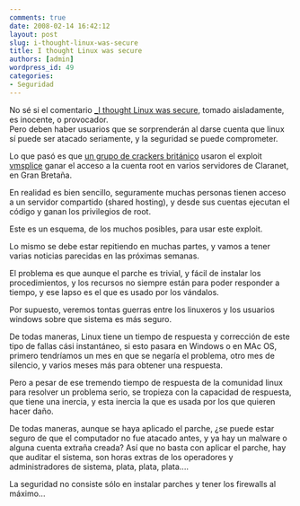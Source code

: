```yaml
---
comments: true
date: 2008-02-14 16:42:12
layout: post
slug: i-thought-linux-was-secure
title: I thought Linux was secure
authors: [admin]
wordpress_id: 49
categories:
- Seguridad
---
```


No sé si el comentario [_I thought Linux was secure](http://www.theregister.co.uk/2008/02/14/claranet_linux_security_hole/comments/#c_155656_), tomado aisladamente, es inocente, o provocador.  
Pero deben haber usuarios que se sorprenderán al darse cuenta que linux sí puede ser atacado seriamente, y la seguridad se puede comprometer.

Lo que pasó es que [un grupo de crackers británico](http://www.theregister.co.uk/2008/02/14/claranet_linux_security_hole/) usaron el exploit [vmsplice](http://www.lnds.net/2008/02/vmsplice_exploit_para_acceder_a_la_cuent.htmlpara) ganar el acceso a la cuenta root en varios servidores de Claranet, en Gran Bretaña.

En realidad es bien sencillo, seguramente muchas personas tienen acceso a un servidor compartido (shared hosting), y desde sus cuentas ejecutan el código y ganan los privilegios de root.

Este es un esquema, de los muchos posibles, para usar este exploit.

Lo mismo se debe estar repitiendo en muchas partes, y vamos a tener varias noticias parecidas en las próximas semanas.

El problema es que aunque el parche es trivial, y fácil de instalar los procedimientos, y los recursos no siempre están para poder responder a tiempo, y ese lapso es el que es usado por los vándalos.

Por supuesto, veremos tontas guerras entre los linuxeros y los usuarios windows sobre que sistema es más seguro.

De todas maneras, Linux tiene un tiempo de respuesta y corrección de este tipo de fallas cási instantáneo, si esto pasara en Windows o en MAc OS, primero tendríamos un mes en que se negaría el problema, otro mes de silencio, y varios meses más para obtener una respuesta.

Pero a pesar de ese tremendo tiempo de respuesta de la comunidad linux para resolver un problema serio, se tropieza con la capacidad de respuesta, que tiene una inercia, y esta inercia la que es usada por los que quieren hacer daño.

De todas maneras, aunque se haya aplicado el parche, ¿se puede estar seguro de que el computador no fue atacado antes, y ya hay un malware o alguna cuenta extraña creada? Así que no basta con aplicar el parche, hay que auditar el sistema, son horas extras de los operadores y administradores de sistema, plata, plata, plata....

La seguridad no consiste sólo en instalar parches y tener los firewalls al máximo...



